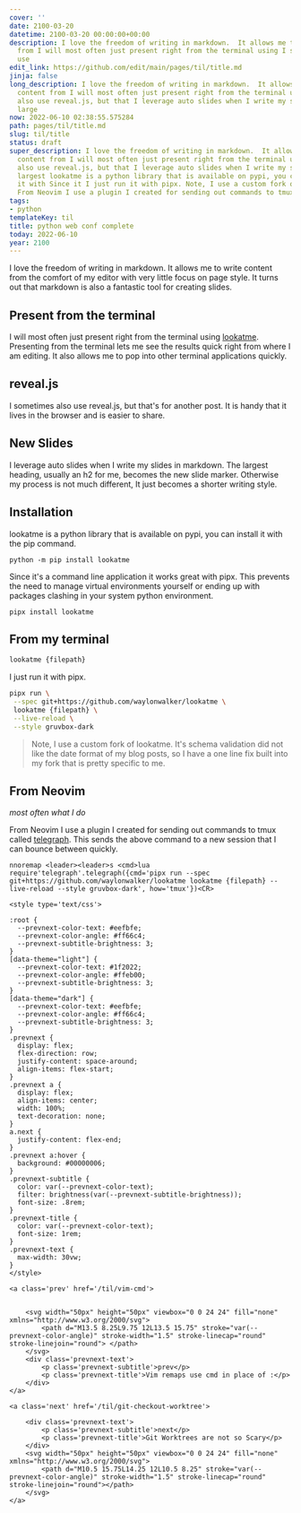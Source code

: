 ```yaml
---
cover: ''
date: 2100-03-20
datetime: 2100-03-20 00:00:00+00:00
description: I love the freedom of writing in markdown.  It allows me to write content
  from I will most often just present right from the terminal using I sometimes also
  use
edit_link: https://github.com/edit/main/pages/til/title.md
jinja: false
long_description: I love the freedom of writing in markdown.  It allows me to write
  content from I will most often just present right from the terminal using I sometimes
  also use reveal.js, but that I leverage auto slides when I write my slides in markdown.  The
  large
now: 2022-06-10 02:38:55.575284
path: pages/til/title.md
slug: til/title
status: draft
super_description: I love the freedom of writing in markdown.  It allows me to write
  content from I will most often just present right from the terminal using I sometimes
  also use reveal.js, but that I leverage auto slides when I write my slides in markdown.  The
  largest lookatme is a python library that is available on pypi, you can install
  it with Since it I just run it with pipx. Note, I use a custom fork of lookatme.  It
  From Neovim I use a plugin I created for sending out commands to tmux called
tags:
- python
templateKey: til
title: python web conf complete
today: 2022-06-10
year: 2100
---
```


I love the freedom of writing in markdown.  It allows me to write content from
the comfort of my editor with very little focus on page style.  It turns out
that markdown is also a fantastic tool for creating slides.

## Present from the terminal

I will most often just present right from the terminal using
[lookatme](https://lookatme.readthedocs.io/en/latest/index.html).  Presenting
from the terminal lets me see the results quick right from where I am editing.
It also allows me to pop into other terminal applications quickly.

## reveal.js

I sometimes also use reveal.js, but that's for another post.  It is handy that
it lives in the browser and is easier to share.

## New Slides

I leverage auto slides when I write my slides in markdown.  The largest
heading, usually an h2 for me, becomes the new slide marker.  Otherwise my
process is not much different, It just becomes a shorter writing style.

## Installation

lookatme is a python library that is available on pypi, you can install it with
the pip command.

```
python -m pip install lookatme
```

Since it's a command line application it works great with pipx.  This prevents
the need to manage virtual environments yourself or ending up with packages
clashing in your system python environment.

```
pipx install lookatme
```

## From my terminal

``` bash
lookatme {filepath}
```

I just run it with pipx.

``` bash
pipx run \
 --spec git+https://github.com/waylonwalker/lookatme \
 lookatme {filepath} \
 --live-reload \
 --style gruvbox-dark
```

> Note, I use a custom fork of lookatme.  It's schema validation did not like
> the date format of my blog posts, so I have a one line fix built into my
> fork that is pretty specific to me.

## From Neovim
_most often what I do_

From Neovim I use a plugin I created for sending out commands to tmux called
[telegraph](https://github.com/WaylonWalker/Telegraph.nvim).  This sends the
above command to a new session that I can bounce between quickly.

``` vim
nnoremap <leader><leader>s <cmd>lua require'telegraph'.telegraph({cmd='pipx run --spec git+https://github.com/waylonwalker/lookatme lookatme {filepath} --live-reload --style gruvbox-dark', how='tmux'})<CR>
```
<div class='prevnext'>

    <style type='text/css'>

    :root {
      --prevnext-color-text: #eefbfe;
      --prevnext-color-angle: #ff66c4;
      --prevnext-subtitle-brightness: 3;
    }
    [data-theme="light"] {
      --prevnext-color-text: #1f2022;
      --prevnext-color-angle: #ffeb00;
      --prevnext-subtitle-brightness: 3;
    }
    [data-theme="dark"] {
      --prevnext-color-text: #eefbfe;
      --prevnext-color-angle: #ff66c4;
      --prevnext-subtitle-brightness: 3;
    }
    .prevnext {
      display: flex;
      flex-direction: row;
      justify-content: space-around;
      align-items: flex-start;
    }
    .prevnext a {
      display: flex;
      align-items: center;
      width: 100%;
      text-decoration: none;
    }
    a.next {
      justify-content: flex-end;
    }
    .prevnext a:hover {
      background: #00000006;
    }
    .prevnext-subtitle {
      color: var(--prevnext-color-text);
      filter: brightness(var(--prevnext-subtitle-brightness));
      font-size: .8rem;
    }
    .prevnext-title {
      color: var(--prevnext-color-text);
      font-size: 1rem;
    }
    .prevnext-text {
      max-width: 30vw;
    }
    </style>
    
    <a class='prev' href='/til/vim-cmd'>
    

        <svg width="50px" height="50px" viewbox="0 0 24 24" fill="none" xmlns="http://www.w3.org/2000/svg">
            <path d="M13.5 8.25L9.75 12L13.5 15.75" stroke="var(--prevnext-color-angle)" stroke-width="1.5" stroke-linecap="round" stroke-linejoin="round"> </path>
        </svg>
        <div class='prevnext-text'>
            <p class='prevnext-subtitle'>prev</p>
            <p class='prevnext-title'>Vim remaps use cmd in place of :</p>
        </div>
    </a>
    
    <a class='next' href='/til/git-checkout-worktree'>
    
        <div class='prevnext-text'>
            <p class='prevnext-subtitle'>next</p>
            <p class='prevnext-title'>Git Worktrees are not so Scary</p>
        </div>
        <svg width="50px" height="50px" viewbox="0 0 24 24" fill="none" xmlns="http://www.w3.org/2000/svg">
            <path d="M10.5 15.75L14.25 12L10.5 8.25" stroke="var(--prevnext-color-angle)" stroke-width="1.5" stroke-linecap="round" stroke-linejoin="round"></path>
        </svg>
    </a>
  </div>